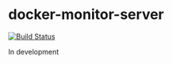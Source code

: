# docker-monitor-server
[![Build Status](https://travis-ci.org/amitshlo/docker-monitor-server.svg?branch=master)](https://travis-ci.org/amitshlo/docker-monitor-server)

In development